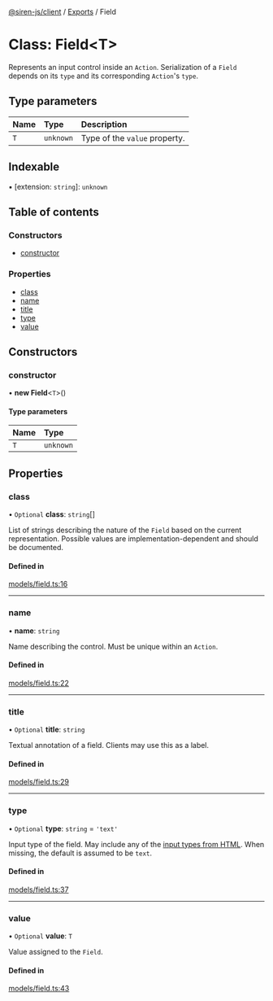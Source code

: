 [@siren-js/client](../README.md) / [Exports](../modules.md) / Field

# Class: Field<T\>

Represents an input control inside an `Action`. Serialization of a `Field` depends on its `type` and its
corresponding `Action`'s `type`.

## Type parameters

| Name | Type | Description |
| :------ | :------ | :------ |
| `T` | `unknown` | Type of the `value` property. |

## Indexable

▪ [extension: `string`]: `unknown`

## Table of contents

### Constructors

- [constructor](Field.md#constructor)

### Properties

- [class](Field.md#class)
- [name](Field.md#name)
- [title](Field.md#title)
- [type](Field.md#type)
- [value](Field.md#value)

## Constructors

### constructor

• **new Field**<`T`\>()

#### Type parameters

| Name | Type |
| :------ | :------ |
| `T` | `unknown` |

## Properties

### class

• `Optional` **class**: `string`[]

List of strings describing the nature of the `Field` based on the current representation. Possible values are
implementation-dependent and should be documented.

#### Defined in

[models/field.ts:16](https://github.com/siren-js/client/blob/f34d34d/src/models/field.ts#L16)

___

### name

• **name**: `string`

Name describing the control. Must be unique within an `Action`.

#### Defined in

[models/field.ts:22](https://github.com/siren-js/client/blob/f34d34d/src/models/field.ts#L22)

___

### title

• `Optional` **title**: `string`

Textual annotation of a field. Clients may use this as a label.

#### Defined in

[models/field.ts:29](https://github.com/siren-js/client/blob/f34d34d/src/models/field.ts#L29)

___

### type

• `Optional` **type**: `string` = `'text'`

Input type of the field. May include any of the [input types from HTML](https://html.spec.whatwg.org/multipage/input.html#attr-input-type).
When missing, the default is assumed to be `text`.

#### Defined in

[models/field.ts:37](https://github.com/siren-js/client/blob/f34d34d/src/models/field.ts#L37)

___

### value

• `Optional` **value**: `T`

Value assigned to the `Field`.

#### Defined in

[models/field.ts:43](https://github.com/siren-js/client/blob/f34d34d/src/models/field.ts#L43)
